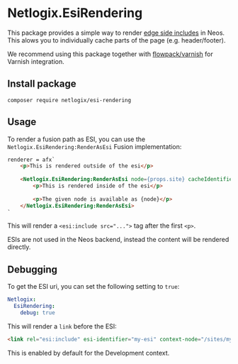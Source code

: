 # Netlogix.EsiRendering
This package provides a simple way to render [edge side includes](https://de.wikipedia.org/wiki/Edge_Side_Includes) in Neos. This alows you to
individually cache parts of the page (e.g. header/footer).

We recommend using this package together with [flowpack/varnish](https://github.com/Flowpack/varnish) for Varnish integration.

## Install package
`composer require netlogix/esi-rendering`

## Usage
To render a fusion path as ESI, you can use the `Netlogix.EsiRendering:RenderAsEsi` Fusion implementation:

```html
renderer = afx`
    <p>This is rendered outside of the esi</p>
    
    <Netlogix.EsiRendering:RenderAsEsi node={props.site} cacheIdentifier="my-esi">
        <p>This is rendered inside of the esi</p>
        
        <p>The given node is available as {node}</p>
    </Netlogix.EsiRendering:RenderAsEsi>
`
```

This will render a `<esi:include src="...">` tag after the first `<p>`.

ESIs are not used in the Neos backend, instead the content will be rendered directly.

## Debugging
To get the ESI uri, you can set the following setting to `true`:

```yaml
Netlogix:
  EsiRendering:
    debug: true
```

This will render a `link` before the ESI:
```html
<link rel="esi:include" esi-identifier="my-esi" context-node="/sites/my-site@live" href="/esirendering?fusionPath=...">
```

This is enabled by default for the Development context.
